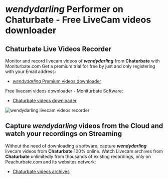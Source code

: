 # _wendydarling_ Performer on Chaturbate - Free LiveCam videos downloader

## Chaturbate Live Videos Recorder

Monitor and record livecam videos of **_wendydarling_** from **Chaturbate** with Moniturbate.com
Get a premium trial for free by just and only registering with your Email address:
* [_wendydarling_ Premium videos downloader](https://moniturbate.com/request-demo-licence-key.html)

Free livecam videos downloader - Moniturbate Software:
* [Chaturbate videos downloader](https://moniturbate.com/moniturbate-download-software.html)

![_wendydarling_ livecam videos recorder](https://peachurnet.com/templates/moniturbate-software.png)


## Capture _wendydarling_ videos from the Cloud and watch your recordings on Streaming

Without the need of downloading a software, capture **_wendydarling_** livecam videos from **Chaturbate** 100% online.
Watch Livecam archives from **Chaturbate** unlimitedly from thousands of existing recordings, only on Peachurbate.com and its websites network:
* [Chaturbate videos archives](https://peachurnet.com/)